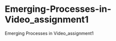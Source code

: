 Emerging-Processes-in-Video_assignment1
=======================================

Emerging Processes in Video_assignment1